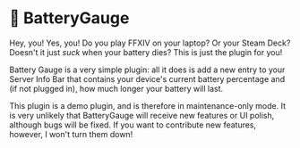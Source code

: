 # 🔋 BatteryGauge

Hey, you! Yes, you! Do you play FFXIV on your laptop? Or your Steam Deck? Doesn't it
just *suck* when your battery dies? This is just the plugin for you!

Battery Gauge is a very simple plugin: all it does is add a new entry to your Server
Info Bar that contains your device's current battery percentage and (if not plugged
in), how much longer your battery will last. 

This plugin is a demo plugin, and is therefore in maintenance-only mode. It is very
unlikely that BatteryGauge will receive new features or UI polish, although bugs 
will be fixed. If you want to contribute new features, however, I won't turn them 
down!